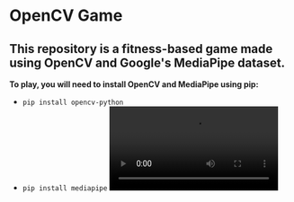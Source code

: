 # OpenCV Game
## This repository is a fitness-based game made using OpenCV and Google's MediaPipe dataset.
**To play, you will need to install OpenCV and MediaPipe using pip:**
* `pip install opencv-python`
* `pip install mediapipe`
![Example Video](/Video.mp4)
